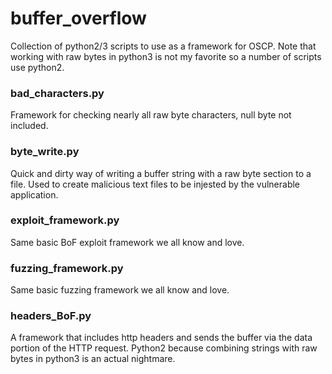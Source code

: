 # buffer_overflow

Collection of python2/3 scripts to use as a framework for OSCP. Note that working with raw bytes in python3 is not my favorite so a number of scripts use python2. 

### bad_characters.py
Framework for checking nearly all raw byte characters, null byte not included.


### byte_write.py
Quick and dirty way of writing a buffer string with a raw byte section to a file. Used to create malicious text files to be injested by the vulnerable application.


### exploit_framework.py
Same basic BoF exploit framework we all know and love.


### fuzzing_framework.py
Same basic fuzzing framework we all know and love.


### headers_BoF.py
A framework that includes http headers and sends the buffer via the data portion of the HTTP request. Python2 because combining strings with raw bytes in python3 is an actual nightmare. 
